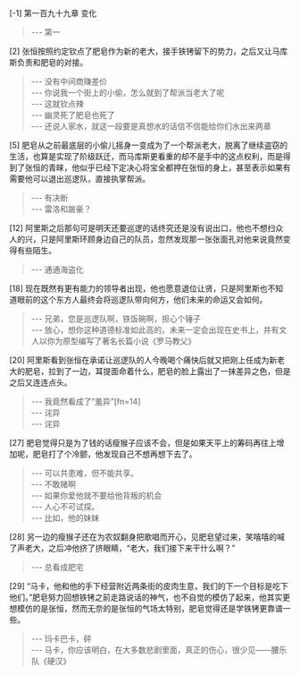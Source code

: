
[-1] 第一百九十九章 变化
>--- 第一<br>

[2] 张恒按照约定钦点了肥皂作为新的老大，接手铁铐留下的势力，之后又让马库斯负责和肥皂的对接。
>--- 没有中间商赚差价<br>
>--- 你说我一个街上的小偷，怎么就到了帮派当老大了呢<br>
>--- 这就钦点辣<br>
>--- 幽灵死了肥皂也死了<br>
>--- 还说人家水，就这一段要是真想水的话信不信能给你们水出来两章<br>

[5] 肥皂从之前最底层的小偷儿摇身一变成为了一个帮派老大，脱离了继续盗窃的生活，也算是实现了阶级跃迁，而马库斯更看重的却不是手中的这点权利，而是得到了张恒的青睐，他似乎已经下定决心将宝全都押在张恒的身上，甚至表示如果有需要他可以退出巡逻队，直接执掌帮派。
>--- 有决断<br>
>--- 雷洛和跛豪？<br>

[12] 阿里斯之后那句可是明天还要巡逻的话终究还是没有说出口，他也不想扫众人的兴，只是阿里斯环顾身边自己的队员，忽然发现那一张张面孔对他来说竟然变得有些陌生。
>--- 通通海盗化<br>

[18] 现在既然有更有能力的领导者出现，他也愿意退位让贤，只是阿里斯也不知道眼前的这个东方人最终会将巡逻队带向何方，他们未来的命运又会如何。
>--- 兄弟，您是巡逻队啊，铁饭碗啊，担心个锤子<br>
>--- 放心，想你这种道德标准如此高的，未来一定会出现在史书上，并有文人以你为原型编写了著名长篇小说《罗马教父》<br>

[20] 阿里斯看到张恒在承诺让巡逻队的人今晚喝个痛快后就又把刚上任成为新老大的肥皂，拉到了一边，耳提面命着什么，肥皂的脸上露出了一抹差异之色，但是之后又连连点头。
>--- 我竟然看成了“羞异”[fn=14]<br>
>--- 诧异<br>
>--- 诧异<br>

[27] 肥皂觉得只是为了钱的话瘦猴子应该不会，但是如果天平上的筹码再往上增加呢，肥皂打了个冷颤，他发现自己不想再想下去了。
>--- 可以共患难，但不能共享。<br>
>--- 不敢赌啊<br>
>--- 如果你爱他就不要给他背叛的机会<br>
>--- 人心不可试探。<br>
>--- 比如，他的妹妹<br>

[28] 另一边的瘦猴子还在为农奴翻身把歌唱而开心，见肥皂望过来，笑嘻嘻的喊了声老大，之后冲他挤了挤眼睛，“老大，我们接下来干什么啊？”
>--- 总看成肥宅<br>

[29] “马卡，他和他的手下经营附近两条街的皮肉生意，我们的下一个目标是吃下他们。”肥皂努力回想铁铐之前走路说话的神气，也不自觉的模仿了起来，他其实更想模仿的是张恒，然而无奈的是张恒的气场太特别，肥皂觉得还是学铁铐更靠谱一些。
>--- 玛卡巴卡，砰<br>
>--- 马卡，你应该明白，在大多数悲剧里面，真正的伤心，很少见——腰乐队《硬汉》<br>
